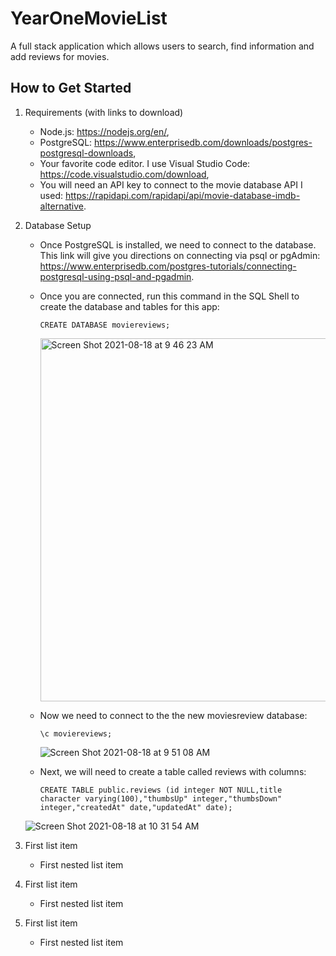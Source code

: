 # YearOneMovieList
A full stack application which allows users to search, find information and add reviews for movies.

## How to Get Started 

1.  Requirements (with links to download)
     - Node.js: https://nodejs.org/en/,
     - PostgreSQL: https://www.enterprisedb.com/downloads/postgres-postgresql-downloads,
     - Your favorite code editor.  I use Visual Studio Code:  https://code.visualstudio.com/download,
     - You will need an API key to connect to the movie database API I used:  https://rapidapi.com/rapidapi/api/movie-database-imdb-alternative.

2. Database Setup
     - Once PostgreSQL is installed, we need to connect to the database.  This link will give you directions on connecting via psql or pgAdmin:  https://www.enterprisedb.com/postgres-tutorials/connecting-postgresql-using-psql-and-pgadmin.
     - Once you are connected, run this command in the SQL Shell to create the database and tables for this app:
       
       
          `CREATE DATABASE moviereviews;`
       
       
          <img width="581" alt="Screen Shot 2021-08-18 at 9 46 23 AM" src="https://user-images.githubusercontent.com/29390297/129939141-bce659d7-44fa-4f6f-b298-b76600c9cee9.png">
      
      
     - Now we need to connect to the the new moviesreview database:
       
       
          `\c moviereviews;`
       
       
       ![Screen Shot 2021-08-18 at 9 51 08 AM](https://user-images.githubusercontent.com/29390297/129939450-97393d4d-daa5-4c10-a646-d5721d178d4d.png)
       
     - Next, we will need to create a table called reviews with columns:


          `CREATE TABLE public.reviews (id integer NOT NULL,title character varying(100),"thumbsUp" integer,"thumbsDown" integer,"createdAt" date,"updatedAt" date);`
     
     ![Screen Shot 2021-08-18 at 10 31 54 AM](https://user-images.githubusercontent.com/29390297/129945093-dc6982e1-8973-4018-a8c9-f0807233b546.png)


       

        




























100. First list item
     - First nested list item

100. First list item
     - First nested list item

100. First list item
     - First nested list item
